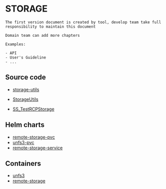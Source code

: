 # STORAGE

```{note}
The first version document is created by tool, develop team take full responsibility to maintain this document

Domain team can add more chapters

Examples:

- API
- User's Guideline
- ...
```

## Source code

- [storage-utils](https://gitlabe2.ext.net.nokia.com/rcpstorage/storage-utils/-/blob/master/README.md)
<!-- Need manual update the document link which subystem is in gerrit -->
- [StorageUtils](https://gerrite1.ext.net.nokia.com/#/admin/projects/scm_rcp/StorageUtils)
<!-- Need manual update the document link which subystem is in gerrit -->
- [SS_TestRCPStorage](https://gerrite1.ext.net.nokia.com/#/admin/projects/scm_rcp/SS_TestRCPStorage)

## Helm charts

- [remote-storage-pvc](https://gitlabe2.ext.net.nokia.com//rcp/helmcharts/remote-storage-pvc/-/blob/master/README.md)
- [unfs3-pvc](https://gitlabe2.ext.net.nokia.com//rcp/helmcharts/unfs3-pvc/-/blob/master/README.md)
- [remote-storage-service](https://gitlabe2.ext.net.nokia.com//rcp/helmcharts/remote-storage-service/-/blob/master/README.md)

## Containers

- [unfs3](https://gitlabe2.ext.net.nokia.com//rcp/containers/unfs3/-/blob/master/README.md)
- [remote-storage](https://gitlabe2.ext.net.nokia.com//rcp/containers/remote-storage/-/blob/master/README.md)
